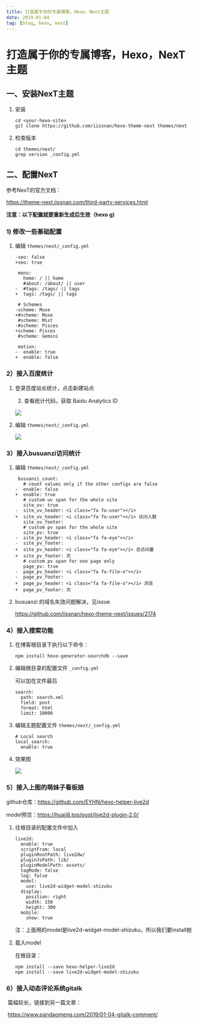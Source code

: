```yaml
---
title: 打造属于你的专属博客，Hexo，Next主题
date: 2019-01-04
tag: [blog, hexo, next]
---
```


# 打造属于你的专属博客，Hexo，NexT主题

## 一、安装NexT主题

1. 安装

   ```shell
   cd <your-hexo-site>
   git clone https://github.com/iissnan/hexo-theme-next themes/next
   ```

2. 检查版本

   ```shell
   cd themes/next/
   grep version _config.yml
   ```

## 二、配置NexT

参考NexT的官方文档：

https://theme-next.iissnan.com/third-party-services.html

**注意：以下配置就要重新生成后生效（hexo g)**

### 1) 修改一些基础配置

1. 编辑 `themes/next/_config.yml`

   ```git
   -seo: false
   +seo: true
   ```

   ```git
    menu:
      home: / || home
      #about: /about/ || user
   -  #tags: /tags/ || tags
   +  tags: /tags/ || tags
   ```

   ```git
    # Schemes
   -scheme: Muse
   +#scheme: Muse
    #scheme: Mist
   -#scheme: Pisces
   +scheme: Pisces
    #scheme: Gemini
   ```

   ```git
    motion:
   -  enable: true
   +  enable: false
   ```

### 2）接入百度统计

 1. 登录百度站长统计，点击新建站点

	2. 查看统计代码，获取 Baidu Analytics ID

    ![](https://images.pandaomeng.com/0b0bf4f2cde82ccfca87eaca239e448d.jpg)

3. 编辑 `themes/next/_config.yml`

   ![](https://images.pandaomeng.com/f6147aae2be0d46099fa12c8fdce8c50.jpg)

### 3）接入busuanzi访问统计

1. 编辑 `themes/next/_config.yml`

   ```
    busuanzi_count:
      # count values only if the other configs are false
   -  enable: false
   +  enable: true
      # custom uv span for the whole site
      site_uv: true
   -  site_uv_header: <i class="fa fa-user"></i>
   +  site_uv_header: <i class="fa fa-user"></i> 访问人数
      site_uv_footer:
      # custom pv span for the whole site
      site_pv: true
   -  site_pv_header: <i class="fa fa-eye"></i>
   -  site_pv_footer:
   +  site_pv_header: <i class="fa fa-eye"></i> 总访问量
   +  site_pv_footer: 次
      # custom pv span for one page only
      page_pv: true
   -  page_pv_header: <i class="fa fa-file-o"></i>
   -  page_pv_footer:
   +  page_pv_header: <i class="fa fa-file-o"></i> 浏览
   +  page_pv_footer: 次
   ```

2. busuanzi 的域名失效问题解决，见issue

   https://github.com/iissnan/hexo-theme-next/issues/2174

### 4）接入搜索功能

1. 在博客根目录下执行以下命令：

   ```
   npm install hexo-generator-searchdb --save
   ```

2. 编辑根目录的配置文件 `_config.yml`

   可以加在文件最后

   ```
   search:
     path: search.xml
     field: post
     format: html
     limit: 10000
   ```

3. 编辑主题配置文件 `themes/next/_config.yml`

   ```
   # Local search
   local_search:
     enable: true
   ```

4. 效果图

   ![](https://images.pandaomeng.com/4b8cfc17666b09d32d26ac8520f603aa.jpg)

### 5）接入上图的萌妹子看板娘

github仓库：https://github.com/EYHN/hexo-helper-live2d

model预览：https://huaji8.top/post/live2d-plugin-2.0/

1. 往根目录的配置文件中加入

   ```
   live2d:
     enable: true
     scriptFrom: local
     pluginRootPath: live2dw/
     pluginJsPath: lib/
     pluginModelPath: assets/
     tagMode: false
     log: false
     model:
       use: live2d-widget-model-shizuku
     display:
       position: right
       width: 150
       height: 300
     mobile:
       show: true
   ```

   注：上面用的model是live2d-widget-model-shizuku，所以我们要install她

2. 载入model

   在根目录：

   ```shell
   npm install --save hexo-helper-live2d
   npm install --save live2d-widget-model-shizuku
   ```

### 6）接入动态评论系统gitalk

​	篇幅较长，链接到另一篇文章：

​	https://www.pandaomeng.com/2019/01-04-gitalk-comment/

